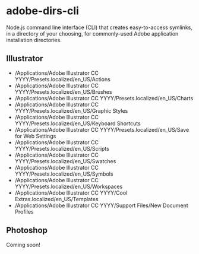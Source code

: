 # adobe-dirs-cli

Node.js command line interface (CLI) that creates easy-to-access symlinks, in a directory of your choosing, for commonly-used Adobe application installation directories.

## Illustrator

* /Applications/Adobe Illustrator CC YYYY/Presets.localized/en_US/Actions
* /Applications/Adobe Illustrator CC YYYY/Presets.localized/en_US/Brushes
* /Applications/Adobe Illustrator CC YYYY/Presets.localized/en_US/Charts
* /Applications/Adobe Illustrator CC YYYY/Presets.localized/en_US/Graphic Styles
* /Applications/Adobe Illustrator CC YYYY/Presets.localized/en_US/Keyboard Shortcuts
* /Applications/Adobe Illustrator CC YYYY/Presets.localized/en_US/Save for Web Settings
* /Applications/Adobe Illustrator CC YYYY/Presets.localized/en_US/Scripts
* /Applications/Adobe Illustrator CC YYYY/Presets.localized/en_US/Swatches
* /Applications/Adobe Illustrator CC YYYY/Presets.localized/en_US/Symbols
* /Applications/Adobe Illustrator CC YYYY/Presets.localized/en_US/Workspaces
* /Applications/Adobe Illustrator CC YYYY/Cool Extras.localized/en_US/Templates
* /Applications/Adobe Illustrator CC YYYY/Support Files/New Document Profiles

## Photoshop

Coming soon!